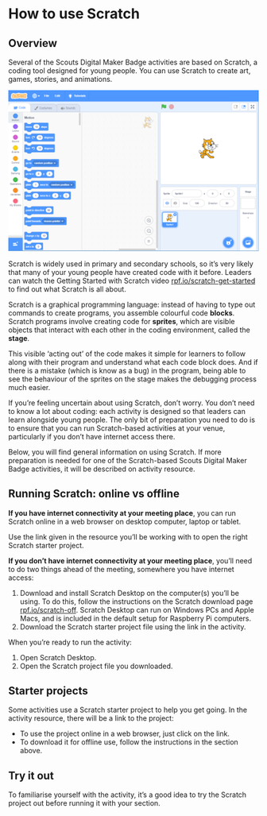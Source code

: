 # How to use Scratch

## Overview

Several of the Scouts Digital Maker Badge activities are based on Scratch, a coding tool designed for young people. You can use Scratch to create art, games, stories, and animations.

![scratch user interface](images/scratch.png)

Scratch is widely used in primary and secondary schools, so it’s very likely that many of your young people have created code with it before. Leaders can watch the Getting Started with Scratch video [rpf.io/scratch-get-started](http://rpf.io/scratch-get-started) to find out what Scratch is all about.

Scratch is a graphical programming language: instead of having to type out commands to create programs, you assemble colourful code **blocks**. Scratch programs involve creating code for **sprites**, which are visible objects that interact with each other in the coding environment, called the **stage**. 

This visible ‘acting out’ of the code makes it simple for learners to follow along with their program and understand what each code block does. And if there is a mistake (which is know as a bug) in the program, being able to see the behaviour of the sprites on the stage makes the debugging process much easier.

If you’re feeling uncertain about using Scratch, don’t worry. You don’t need to know a lot about coding: each activity is designed so that leaders can learn alongside young people. The only bit of preparation you need to do is to ensure that you can run Scratch-based activities at your venue, particularly if you don’t have internet access there. 

Below, you will find general information on using Scratch. If more preparation is needed for one of the Scratch-based Scouts Digital Maker Badge activities, it will be described on activity resource.

## Running Scratch: online vs offline

**If you have internet connectivity at your meeting place**, you can run Scratch online in a web browser on desktop computer, laptop or tablet.

Use the link given in the resource you’ll be working with to open the right Scratch starter project.

**If you don’t have internet connectivity at your meeting place**, you’ll need to do two things ahead of the meeting, somewhere you have internet access:

1. Download and install Scratch Desktop on the computer(s) you’ll be using. To do this, follow the instructions on the Scratch download page [rpf.io/scratch-off](http://rpf.io/scratch-off). Scratch Desktop can run on Windows PCs and Apple Macs, and is included in the default setup for Raspberry Pi computers.
2. Download the Scratch starter project file using the link in the activity.

When you’re ready to run the activity:

1. Open Scratch Desktop.
2. Open the Scratch project file you downloaded.

## Starter projects

Some activities use a Scratch starter project to help you get going. In the activity resource, there will be a link to the project:
+ To use the project online in a web browser, just click on the link.
+ To download it for offline use, follow the instructions in the section above.

## Try it out

To familiarise yourself with the activity, it’s a good idea to try the Scratch project out before running it with your section.
